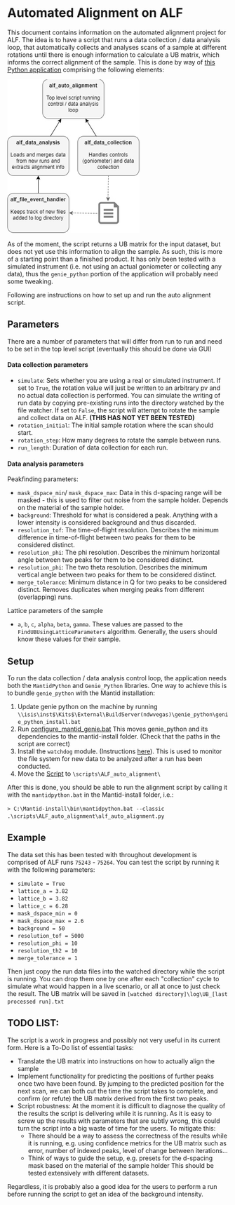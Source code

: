 # Automated Alignment on ALF

This document contains information on the automated alignment project for ALF. The idea is to have a script that runs a data collection / data analysis loop, that automatically collects and analyses scans of a sample at different rotations until there is enough information to calculate a UB matrix, which informs the correct alignment of the sample.
This is done by way of [this Python application](linky) comprising the following elements:

![Structure of the alignment application](resources/structure.jpg)

As of the moment, the script returns a UB matrix for the input dataset, but does not yet use this information to align the sample. As such, this is more of a starting point than a finished product. It has only been tested with a simulated instrument (i.e. not using an actual goniometer or collecting any data), thus the `genie_python` portion of the application will probably need some tweaking.

Following are instructions on how to set up and run the auto alignment script.

## Parameters

There are a number of parameters that will differ from run to run and need to be set in the top level script (eventually this should be done via GUI)

#### Data collection parameters
- `simulate`: Sets whether you are using a real or simulated instrument. If set to `True`, the rotation value will just be written to an arbitrary pv and no actual data collection is performed. You can simulate the writing of run data by copying pre-existing runs into the directory watched by the file watcher. If set to `False`, the script will attempt to rotate the sample and collect data on ALF. **(THIS HAS NOT YET BEEN TESTED)**
- `rotation_initial`: The initial sample rotation where the scan should start.
- `rotation_step`: How many degrees to rotate the sample between runs.
- `run_length`: Duration of data collection for each run.

#### Data analysis parameters

Peakfinding parameters:
- `mask_dspace_min`/ `mask_dspace_max`: Data in this d-spacing range will be masked - this is used to filter out noise from the sample holder. Depends on the material of the sample holder.
- `background`: Threshold for what is considered a peak. Anything with a lower intensity is considered background and thus discarded.
- `resolution_tof`: The time-of-flight resolution. Describes the minimum difference in time-of-flight between two peaks for them to be considered distinct.
- `resolution_phi`: The phi resolution. Describes the minimum horizontal angle between two peaks for them to be considered distinct.
- `resolution_phi`: The two theta resolution. Describes the minimum vertical angle between two peaks for them to be considered distinct.
- `merge_tolerance`: Minimum distance in Q for two peaks to be considered distinct. Removes duplicates when merging peaks from different (overlapping) runs.

Lattice parameters of the sample 
- `a`, `b`, `c`, `alpha`, `beta`, `gamma`. These values are passed to the `FindUBUsingLatticeParameters` algorithm. Generally, the users should know these values for their sample.


## Setup

To run the data collection / data analysis control loop, the application needs both the `MantidPython` and `Genie_Python` libraries. One way to achieve this is to bundle `genie_python` with the Mantid installation:

1. Update genie python on the machine by running 
  `\\isis\inst$\Kits$\External\BuildServer(ndwvegas)\genie_python\genie_python_install.bat`
2. Run [configure_mantid_genie.bat](resources/configure_mantid_genie.bat)
  This moves genie_python and its dependencies to the mantid-install folder. (Check that the paths in the script are correct)
3. Install the `watchdog` module. (Instructions [here](http://pythonhosted.org/watchdog/installation.html)).
  This is used to monitor the file system for new data to be analyzed after a run has been conducted.
4. Move the [Script](linky) to `\scripts\ALF_auto_alignment\`
  
After this is done, you should be able to run the alignment script by calling it with the `mantidpython.bat` in the Mantid-install folder, i.e.:

`> C:\Mantid-install\bin\mantidpython.bat --classic .\scripts\ALF_auto_alignment\alf_auto_alignment.py`


## Example

The data set this has been tested with throughout development is comprised of ALF runs `75243` - `75264`.
You can test the script by running it with the following parameters:
- `simulate = True`
- `lattice_a = 3.82`
- `lattice_b = 3.82`
- `lattice_c = 6.28`
- `mask_dspace_min = 0`
- `mask_dspace_max = 2.6`
- `background = 50`
- `resolution_tof = 5000`
- `resolution_phi = 10`
- `resolution_th2 = 10`
- `merge_tolerance = 1`

Then just copy the run data files into the watched directory while the script is running. You can drop them one by one after each "collection" cycle to simulate what would happen in a live scenario, or all at once to just check the result. The UB matrix will be saved in `[watched directory]\log\UB_[last processed run].txt`

## TODO LIST:
The script is a work in progress and possibly not very useful in its current form. Here is a To-Do list of essential tasks:
- Translate the UB matrix into instructions on how to actually align the sample
- Implement functionality for predicting the positions of further peaks once two have been found. By jumping to the predicted position for the next scan, we can both cut the time the script takes to complete, and confirm (or refute) the UB matrix derived from the first two peaks.
- Script robustness: At the moment it is difficult to diagnose the quality of the results the script is delivering while it is running. As it is easy to screw up the results with parameters that are subtly wrong, this could turn the script into a big waste of time for the users. To mitigate this: 
  - There should be a way to assess the correctness of the results while it is running, e.g. using confidence metrics for the UB matrix such as error, number of indexed peaks, level of change between iterations... 
   - Think of ways to guide the setup, e.g. presets for the d-spacing mask based on the material of the sample holder
   This should be tested extensively with different datasets. 
 
Regardless, it is probably also a good idea for the users to perform a run before running the script to get an idea of the background intensity.
